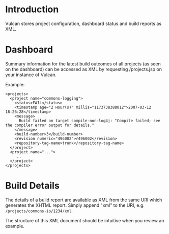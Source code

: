 # Introduction #

Vulcan stores project configuration, dashboard status and build reports as XML.

# Dashboard #

Summary information for the latest build outcomes of all projects (as seen on the dashboard) can be accessed as XML by requesting /projects.jsp on your instance of Vulcan.

Example:
```
<projects>
  <project name="commons-logging">
    <status>FAIL</status>
    <timestamp age="2 Hour(s)" millis="1173738388012">2007-03-12 18:26:28</timestamp>
    <message>
      Build failed on target compile-non-log4j: "Compile failed; see the compiler error output for details."
    </message>
    <build-number>3</build-number>
    <revision numeric="496002">r496002</revision>
    <repository-tag-name>trunk</repository-tag-name>
  </project>
  <project name="...">
     ..
  </project>
</projects>
```

# Build Details #

The details of a build report are available as XML from the same URI which generates the XHTML report.  Simply append "xml" to the URI, e.g. `/projects/commons-io/1234/xml`.

The structure of this XML document should be intuitive when you review an example.